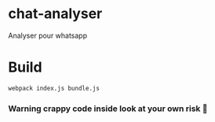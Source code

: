 # chat-analyser
Analyser pour whatsapp




# Build
```sh
webpack index.js bundle.js
```

### Warning crappy code inside look at your own risk 🙈


